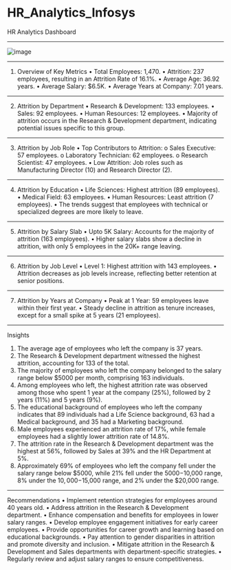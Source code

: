 # HR_Analytics_Infosys
HR Analytics Dashboard
________________________________________
 ![image](https://github.com/user-attachments/assets/a23690dd-04fb-45e9-8c9a-1440c61ea010)

________________________________________
1. Overview of Key Metrics
•	Total Employees: 1,470.
•	Attrition: 237 employees, resulting in an Attrition Rate of 16.1%.
•	Average Age: 36.92 years.
•	Average Salary: $6.5K.
•	Average Years at Company: 7.01 years.
________________________________________
2. Attrition by Department
•	Research & Development: 133 employees.
•	Sales: 92 employees.
•	Human Resources: 12 employees.
•	Majority of attrition occurs in the Research & Development department, indicating potential issues specific to this group.
________________________________________
3. Attrition by Job Role
•	Top Contributors to Attrition: 
o	Sales Executive: 57 employees.
o	Laboratory Technician: 62 employees.
o	Research Scientist: 47 employees.
•	Low Attrition: Job roles such as Manufacturing Director (10) and Research Director (2).
________________________________________
4. Attrition by Education
•	Life Sciences: Highest attrition (89 employees).
•	Medical Field: 63 employees.
•	Human Resources: Least attrition (7 employees).
•	The trends suggest that employees with technical or specialized degrees are more likely to leave.
________________________________________
5. Attrition by Salary Slab
•	Upto 5K Salary: Accounts for the majority of attrition (163 employees).
•	Higher salary slabs show a decline in attrition, with only 5 employees in the 20K+ range leaving.
________________________________________
6. Attrition by Job Level
•	Level 1: Highest attrition with 143 employees.
•	Attrition decreases as job levels increase, reflecting better retention at senior positions.
________________________________________
7. Attrition by Years at Company
•	Peak at 1 Year: 59 employees leave within their first year.
•	Steady decline in attrition as tenure increases, except for a small spike at 5 years (21 employees).
________________________________________
Insights 
1.	The average age of employees who left the company is 37 years. 
2.	The Research & Development department witnessed the highest attrition, accounting for 133 of the total. 
3.	The majority of employees who left the company belonged to the salary range below $5000 per month, comprising 163 individuals. 
4.	Among employees who left, the highest attrition rate was observed among those who spent 1 year at the company (25%), followed by 2 years (11%) and 5 years (9%).
5.	The educational background of employees who left the company indicates that 89 individuals had a Life Science background, 63 had a Medical background, and 35 had a Marketing background. 
6.	Male employees experienced an attrition rate of 17%, while female employees had a slightly lower attrition rate of 14.8%. 
7.	The attrition rate in the Research & Development department was the highest at 56%, followed by Sales at 39% and the HR Department at 5%. 
8.	Approximately 69% of employees who left the company fell under the salary range below $5000, while 21% fell under the $5000-$10,000 range, 8% under the $10,000-$15,000 range, and 2% under the $20,000 range.
________________________________________
Recommendations
•	Implement retention strategies for employees around 40 years old. 
•	Address attrition in the Research & Development department. 
•	Enhance compensation and benefits for employees in lower salary ranges. 
•	Develop employee engagement initiatives for early career employees. 
•	Provide opportunities for career growth and learning based on educational backgrounds. 
•	Pay attention to gender disparities in attrition and promote diversity and inclusion. 
•	Mitigate attrition in the Research & Development and Sales departments with department-specific strategies. 
•	Regularly review and adjust salary ranges to ensure competitiveness.



